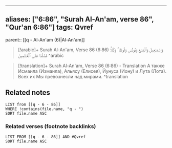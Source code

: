 
---
aliases: ["6:86", "Surah Al-An'am, verse 86", "Qur'an 6:86"]
tags: Qvref
---

parent:: [[q - Al-An'am (6)|Al-An'am]]

> [!arabic]+ Surah Al-An'am, Verse 86 (6:86)
> <span class="quran-arabic">وَإِسْمَـٰعِيلَ وَٱلْيَسَعَ وَيُونُسَ وَلُوطًا ۚ وَكُلًّا فَضَّلْنَا عَلَى ٱلْعَـٰلَمِينَ</span>
^arabic

> [!translation]+ Surah Al-An'am, Verse 86 (6:86) - Translation
> А также Исмаила (Измаила), Альяcу (Елисея), Йунуса (Иону) и Лута (Лота). Всех их Мы превознесли над мирами.
^translation



## Related notes
```dataview
LIST from [[q - 6 - 86]]
WHERE !contains(file.name, "q - ")
SORT file.name ASC
```

### Related verses (footnote backlinks)
```dataview
LIST FROM [[q - 6 - 86]] AND #Qvref
SORT file.name ASC
```

